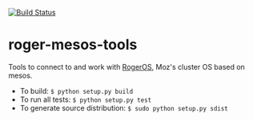 [![Build Status](https://travis-ci.com/seomoz/roger-mesos-tools.svg?token=6DpHsyxZF1vHyofoTmq1&branch=master)](https://travis-ci.com/seomoz/roger-mesos-tools)

# roger-mesos-tools

Tools to connect to and work with [RogerOS](https://github.com/seomoz/roger-mesos), Moz's cluster OS based on mesos.

* To build: `$ python setup.py build`
* To run all tests: `$ python setup.py test`
* To generate source distribution: `$ sudo python setup.py sdist`
